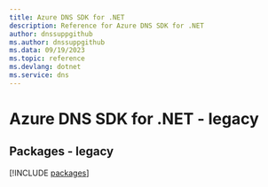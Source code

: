 ```yaml
---
title: Azure DNS SDK for .NET
description: Reference for Azure DNS SDK for .NET
author: dnssuppgithub
ms.author: dnssuppgithub
ms.data: 09/19/2023
ms.topic: reference
ms.devlang: dotnet
ms.service: dns
---
```

# Azure DNS SDK for .NET - legacy
## Packages - legacy
[!INCLUDE [packages](dns-index.md)]